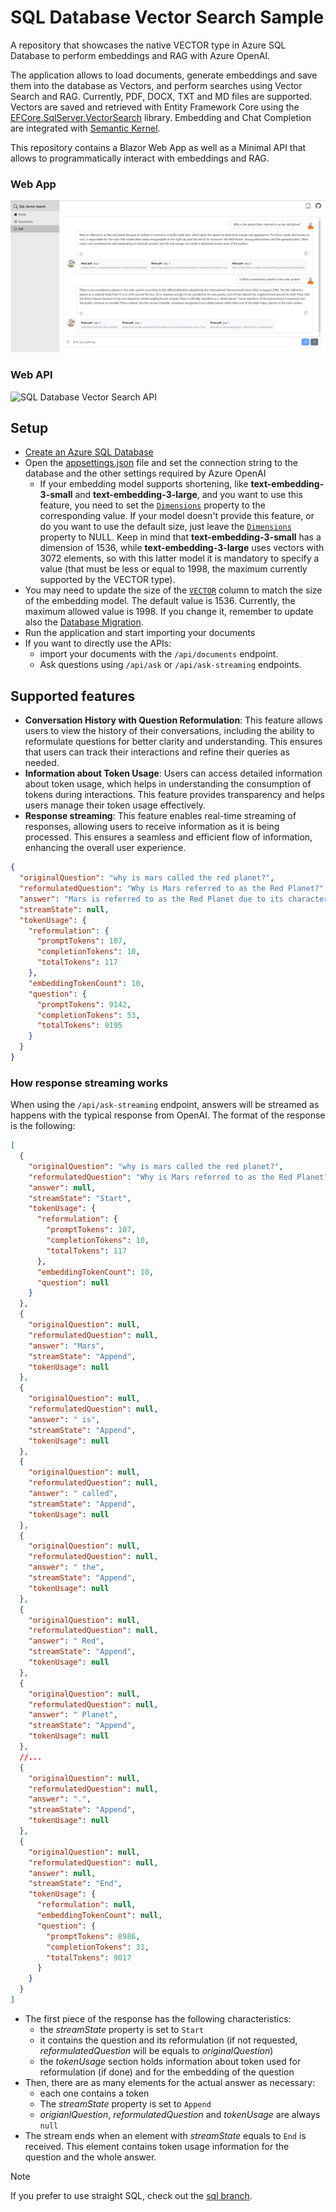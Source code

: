 # SQL Database Vector Search Sample
A repository that showcases the native VECTOR type in Azure SQL Database to perform embeddings and RAG with Azure OpenAI.

The application allows to load documents, generate embeddings and save them into the database as Vectors, and perform searches using Vector Search and RAG. Currently, PDF, DOCX, TXT and MD files are supported. Vectors are saved and retrieved with Entity Framework Core using the [EFCore.SqlServer.VectorSearch](https://github.com/efcore/EfCore.SqlServer.VectorSearch) library. Embedding and Chat Completion are integrated with [Semantic Kernel](https://github.com/microsoft/semantic-kernel).

This repository contains a Blazor Web App as well as a Minimal API that allows to programmatically interact with embeddings and RAG.

### Web App
![SQL Database Vector Search Web App](https://github.com/marcominerva/SqlDatabaseVectorSearch/blob/master/assets/SqlDatabaseVectorSearch_WebApp.png)

### Web API
![SQL Database Vector Search API](https://github.com/marcominerva/SqlDatabaseVectorSearch/blob/master/assets/SqlDatabaseVectorSearch_API.png)

## Setup

- [Create an Azure SQL Database](https://learn.microsoft.com/en-us/azure/azure-sql/database/single-database-create-quickstart)
- Open the [appsettings.json](https://github.com/marcominerva/SqlDatabaseVectorSearch/blob/master/SqlDatabaseVectorSearch/appsettings.json) file and set the connection string to the database and the other settings required by Azure OpenAI
  - If your embedding model supports shortening, like **text-embedding-3-small** and **text-embedding-3-large**, and you want to use this feature, you need to set the [`Dimensions`](https://github.com/marcominerva/SqlDatabaseVectorSearch/blob/master/SqlDatabaseVectorSearch/appsettings.json#L17) property to the corresponding value. If your model doesn't provide this feature, or do you want to use the default size, just leave the [`Dimensions`](https://github.com/marcominerva/SqlDatabaseVectorSearch/blob/master/SqlDatabaseVectorSearch/appsettings.json#L17) property to NULL. Keep in mind that **text-embedding-3-small** has a dimension of 1536, while **text-embedding-3-large** uses vectors with 3072 elements, so with this latter model it is mandatory to specify a value (that must be less or equal to 1998, the maximum currently supported by the VECTOR type).
- You may need to update the size of the [`VECTOR`](https://github.com/marcominerva/SqlDatabaseVectorSearch/blob/master/SqlDatabaseVectorSearch/DataAccessLayer/ApplicationDbContext.cs?plain=1#L42C1-L42C47) column to match the size of the embedding model. The default value is 1536. Currently, the maximum allowed value is 1998. If you change it, remember to update also the [Database Migration](https://github.com/marcominerva/SqlDatabaseVectorSearch/blob/master/SqlDatabaseVectorSearch/DataAccessLayer/Migrations/00000000000000_Initial.cs?plain=1#L35C1-L35C92).
- Run the application and start importing your documents
- If you want to directly use the APIs:
  - import your documents with the `/api/documents` endpoint.
  - Ask questions using `/api/ask` or `/api/ask-streaming` endpoints.

## Supported features

- **Conversation History with Question Reformulation**: This feature allows users to view the history of their conversations, including the ability to reformulate questions for better clarity and understanding. This ensures that users can track their interactions and refine their queries as needed.
- **Information about Token Usage**: Users can access detailed information about token usage, which helps in understanding the consumption of tokens during interactions. This feature provides transparency and helps users manage their token usage effectively.
- **Response streaming**: This feature enables real-time streaming of responses, allowing users to receive information as it is being processed. This ensures a seamless and efficient flow of information, enhancing the overall user experience.

```json
{
  "originalQuestion": "why is mars called the red planet?",
  "reformulatedQuestion": "Why is Mars referred to as the Red Planet?",
  "answer": "Mars is referred to as the Red Planet due to its characteristic reddish color, which is caused by the abundance of iron oxide (rust) on its surface. This distinctive coloration has also been a significant factor in the cultural and mythological associations of Mars across different civilizations.",
  "streamState": null,
  "tokenUsage": {
    "reformulation": {
      "promptTokens": 107,
      "completionTokens": 10,
      "totalTokens": 117
    },
    "embeddingTokenCount": 10,
    "question": {
      "promptTokens": 9142,
      "completionTokens": 53,
      "totalTokens": 9195
    }
  }
}
```

### How response streaming works

When using the `/api/ask-streaming` endpoint, answers will be streamed as happens with the typical response from OpenAI. The format of the response is the following:

```json
[
  {
    "originalQuestion": "why is mars called the red planet?",
    "reformulatedQuestion": "Why is Mars referred to as the Red Planet?",
    "answer": null,
    "streamState": "Start",
    "tokenUsage": {
      "reformulation": {
        "promptTokens": 107,
        "completionTokens": 10,
        "totalTokens": 117
      },
      "embeddingTokenCount": 10,
      "question": null
    }
  },
  {
    "originalQuestion": null,
    "reformulatedQuestion": null,
    "answer": "Mars",
    "streamState": "Append",
    "tokenUsage": null
  },
  {
    "originalQuestion": null,
    "reformulatedQuestion": null,
    "answer": " is",
    "streamState": "Append",
    "tokenUsage": null
  },
  {
    "originalQuestion": null,
    "reformulatedQuestion": null,
    "answer": " called",
    "streamState": "Append",
    "tokenUsage": null
  },
  {
    "originalQuestion": null,
    "reformulatedQuestion": null,
    "answer": " the",
    "streamState": "Append",
    "tokenUsage": null
  },
  {
    "originalQuestion": null,
    "reformulatedQuestion": null,
    "answer": " Red",
    "streamState": "Append",
    "tokenUsage": null
  },
  {
    "originalQuestion": null,
    "reformulatedQuestion": null,
    "answer": " Planet",
    "streamState": "Append",
    "tokenUsage": null
  },
  //...
  {
    "originalQuestion": null,
    "reformulatedQuestion": null,
    "answer": ".",
    "streamState": "Append",
    "tokenUsage": null
  },
  {
    "originalQuestion": null,
    "reformulatedQuestion": null,
    "answer": null,
    "streamState": "End",
    "tokenUsage": {
      "reformulation": null,
      "embeddingTokenCount": null,
      "question": {
        "promptTokens": 8986,
        "completionTokens": 31,
        "totalTokens": 9017
      }
    }
  }
]
```

- The first piece of the response has the following characteristics:
  - the *streamState* property is set to `Start`
  - it contains the question and its reformulation (if not requested, *reformulatedQuestion* will be equals to *originalQuestion*)
  - the *tokenUsage* section holds information about token used for reformulation (if done) and for the embedding of the question
- Then, there are as many elements for the actual answer as necessary:
  - each one contains a token
  - The *streamState* property is set to `Append`
  - *origianlQuestion*, *reformulatedQuestion* and *tokenUsage* are always `null`
- The stream ends when an element with *streamState* equals to `End` is received. This element contains token usage information for the question and the whole answer.

> [!NOTE]
> If you prefer to use straight SQL, check out the [sql branch](https://github.com/marcominerva/SqlDatabaseVectorSearch/tree/sql).
